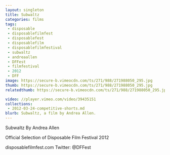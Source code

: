 ```yaml
---
layout: singleton
title: Subwaltz
categories: films
tags:
 - disposable
 - disposablefilmfest
 - disposablefest
 - disposablefilm
 - disposablefilmfestival
 - subwaltz
 - andreaallen
 - DFFest
 - filmfestival
 - 2012
 - DFF
image: https://secure-b.vimeocdn.com/ts/271/988/271988050_295.jpg
thumb: https://secure-b.vimeocdn.com/ts/271/988/271988050_295.jpg
relatedthumb: https://secure-b.vimeocdn.com/ts/271/988/271988050_295.jpg

video: //player.vimeo.com/video/39435151
collections:
 - 2012-03-24-competitive-shorts.md
blurb: Subwaltz, a film by Andrea Allen.
---
```


Subwaltz
By Andrea Allen

Official Selection of Disposable Film Festival 2012

disposablefilmfest.com
Twitter: @DFFest